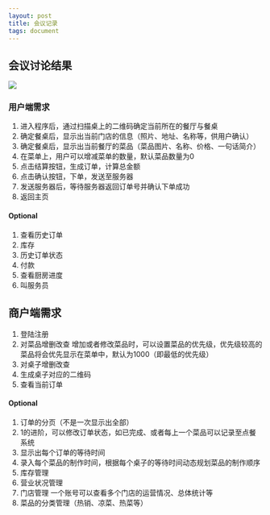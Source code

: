```yaml
---
layout: post
title: 会议记录
tags: document
---
```


## 会议讨论结果

![](http://on-img.com/chart_image/5ab4a7afe4b027675e3630c6.png?_=1521992901979)

### 用户端需求

1. 进入程序后，通过扫描桌上的二维码确定当前所在的餐厅与餐桌
2. 确定餐桌后，显示出当前门店的信息（照片、地址、名称等，供用户确认）
3. 确定餐桌后，显示出当前餐厅的菜品（菜品图片、名称、价格、一句话简介）
4. 在菜单上，用户可以增减菜单的数量，默认菜品数量为0
5. 点击结算按钮，生成订单，计算总金额
6. 点击确认按钮，下单，发送至服务器
7. 发送服务器后，等待服务器返回订单号并确认下单成功
8. 返回主页

#### Optional

1. 查看历史订单
2. 库存
3. 历史订单状态
4. 付款
5. 查看厨房进度
6. 叫服务员

## 商户端需求

1. 登陆注册
2. 对菜品增删改查
   增加或者修改菜品时，可以设置菜品的优先级，优先级较高的菜品将会优先显示在菜单中，默认为1000（即最低的优先级）
3. 对桌子增删改查
4. 生成桌子对应的二维码
5. 查看当前订单

#### Optional

1. 订单的分页（不是一次显示出全部）
2. 1的进阶，可以修改订单状态，如已完成、或者每上一个菜品可以记录至点餐系统
3. 显示出每个订单的等待时间
4. 录入每个菜品的制作时间，根据每个桌子的等待时间动态规划菜品的制作顺序
5. 库存管理
6. 营业状况管理
7. 门店管理
   一个账号可以查看多个门店的运营情况、总体统计等
8. 菜品的分类管理（热销、凉菜、热菜等）

